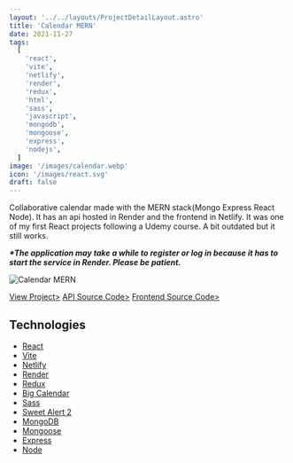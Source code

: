 ```yaml
---
layout: '../../layouts/ProjectDetailLayout.astro'
title: 'Calendar MERN'
date: 2021-11-27
tags:
  [
    'react',
    'vite',
    'netlify',
    'render',
    'redux',
    'html',
    'sass',
    'javascript',
    'mongodb',
    'mongoose',
    'express',
    'nodejs',
  ]
image: '/images/calendar.webp'
icon: '/images/react.svg'
draft: false
---
```


Collaborative calendar made with the MERN stack(Mongo Express React Node). It has an api hosted in Render and the frontend in Netlify. It was one of my first React projects following a Udemy course. A bit outdated but it still works.

***\*The application may take a while to register or log in because it has to start the service in Render. Please be patient.***

![Calendar MERN](/images/calendar.webp)

[View Project>](https://astonishing-blini-0a3277.netlify.app/)
[API Source Code>](https://github.com/jesus-molano/calendar-api)
[Frontend Source Code>](https://github.com/jesus-molano/calendar-react-app)

## Technologies

- [React](https://reactjs.org/)
- [Vite](https://vitejs.dev/)
- [Netlify](https://www.netlify.com/)
- [Render](https://render.com/)
- [Redux](https://redux.js.org/)
- [Big Calendar](https://github.com/jquense/react-big-calendar)
- [Sass](https://sass-lang.com/)
- [Sweet Alert 2](https://sweetalert2.github.io/)
- [MongoDB](https://www.mongodb.com/)
- [Mongoose](https://mongoosejs.com/)
- [Express](https://expressjs.com/)
- [Node](https://nodejs.org/)

